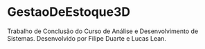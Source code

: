 # GestaoDeEstoque3D
Trabalho de Conclusão do Curso de Análise e Desenvolvimento de Sistemas. Desenvolvido por Filipe Duarte e Lucas Lean.
